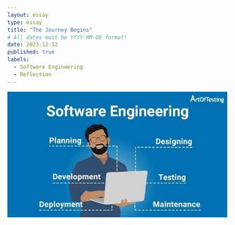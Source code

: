 ```yaml
---
layout: essay
type: essay
title: "The Journey Begins"
# All dates must be YYYY-MM-DD format!
date: 2023-12-12
published: true
labels:
  - Software Engineering
  - Reflection
---
```


<img src="../img/Software-Engineering/Software-Engineering-Flowchart.jpg" width="500px">

